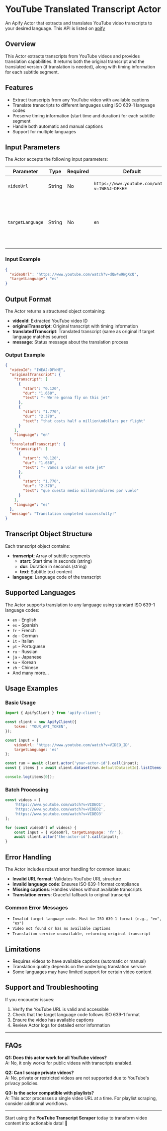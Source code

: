 # YouTube Translated Transcript Actor

An Apify Actor that extracts and translates YouTube video transcripts to your desired language. This API is listed on [apify](https://apify.com/pintostudio/youtube-translated-transcript)

## Overview

This Actor extracts transcripts from YouTube videos and provides translation capabilities. It returns both the original transcript and the translated version (if translation is needed), along with timing information for each subtitle segment.

## Features

- Extract transcripts from any YouTube video with available captions
- Translate transcripts to different languages using ISO 639-1 language codes
- Preserve timing information (start time and duration) for each subtitle segment
- Handle both automatic and manual captions
- Support for multiple languages

## Input Parameters

The Actor accepts the following input parameters:

| Parameter | Type | Required | Default | Description |
|-----------|------|----------|---------|-------------|
| `videoUrl` | String | No | `https://www.youtube.com/watch?v=1WEAJ-DFkHE` | Full YouTube video URL |
| `targetLanguage` | String | No | `en` | Target language code in ISO 639-1 format (e.g., "en", "es", "fr", "de") |

### Input Example

```json
{
  "videoUrl": "https://www.youtube.com/watch?v=dQw4w9WgXcQ",
  "targetLanguage": "es"
}
```

## Output Format

The Actor returns a structured object containing:

- **videoId**: Extracted YouTube video ID
- **originalTranscript**: Original transcript with timing information
- **translatedTranscript**: Translated transcript (same as original if target language matches source)
- **message**: Status message about the translation process

### Output Example

```json
{
  "videoId": "1WEAJ-DFkHE",
  "originalTranscript": {
    "transcript": [
      {
        "start": "0.120",
        "dur": "1.650",
        "text": "- We're gonna fly on this jet"
      },
      {
        "start": "1.770",
        "dur": "2.370",
        "text": "that costs half a million\ndollars per flight"
      }
    ],
    "language": "en"
  },
  "translatedTranscript": {
    "transcript": [
      {
        "start": "0.120",
        "dur": "1.650",
        "text": "- Vamos a volar en este jet"
      },
      {
        "start": "1.770",
        "dur": "2.370",
        "text": "que cuesta medio millón\ndólares por vuelo"
      }
    ],
    "language": "es"
  },
  "message": "Translation completed successfully!"
}
```

## Transcript Object Structure

Each transcript object contains:

- **transcript**: Array of subtitle segments
  - **start**: Start time in seconds (string)
  - **dur**: Duration in seconds (string)
  - **text**: Subtitle text content
- **language**: Language code of the transcript

## Supported Languages

The Actor supports translation to any language using standard ISO 639-1 language codes:

- `en` - English
- `es` - Spanish
- `fr` - French
- `de` - German
- `it` - Italian
- `pt` - Portuguese
- `ru` - Russian
- `ja` - Japanese
- `ko` - Korean
- `zh` - Chinese
- And many more...

## Usage Examples

### Basic Usage

```javascript
import { ApifyClient } from 'apify-client';

const client = new ApifyClient({
    token: 'YOUR_API_TOKEN',
});

const input = {
    videoUrl: 'https://www.youtube.com/watch?v=VIDEO_ID',
    targetLanguage: 'es'
};

const run = await client.actor('your-actor-id').call(input);
const { items } = await client.dataset(run.defaultDatasetId).listItems();

console.log(items[0]);
```

### Batch Processing

```javascript
const videos = [
    'https://www.youtube.com/watch?v=VIDEO1',
    'https://www.youtube.com/watch?v=VIDEO2',
    'https://www.youtube.com/watch?v=VIDEO3'
];

for (const videoUrl of videos) {
    const input = { videoUrl, targetLanguage: 'fr' };
    await client.actor('the-actor-id').call(input);
}
```

## Error Handling

The Actor includes robust error handling for common issues:

- **Invalid URL format**: Validates YouTube URL structure
- **Invalid language code**: Ensures ISO 639-1 format compliance
- **Missing captions**: Handles videos without available transcripts
- **Translation errors**: Graceful fallback to original transcript

### Common Error Messages

- `Invalid target language code. Must be ISO 639-1 format (e.g., "en", "es")`
- `Video not found or has no available captions`
- `Translation service unavailable, returning original transcript`



## Limitations

- Requires videos to have available captions (automatic or manual)
- Translation quality depends on the underlying translation service
- Some languages may have limited support for certain video content



## Support and Troubleshooting

If you encounter issues:

1. Verify the YouTube URL is valid and accessible
2. Check that the target language code follows ISO 639-1 format
3. Ensure the video has available captions
4. Review Actor logs for detailed error information


---

## FAQs  

**Q1: Does this actor work for all YouTube videos?**  
A: No, it only works for public videos with transcripts enabled.  

**Q2: Can I scrape private videos?**  
A: No, private or restricted videos are not supported due to YouTube's privacy policies.  

**Q3: Is the actor compatible with playlists?**  
A: This actor processes a single video URL at a time. For playlist scraping, consider additional workflows.  

---

Start using the **YouTube Transcript Scraper** today to transform video content into actionable data! 🚀
